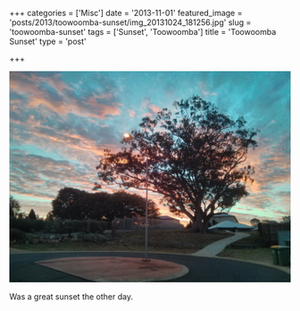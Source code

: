 +++
categories = ['Misc']
date = '2013-11-01'
featured_image = 'posts/2013/toowoomba-sunset/img_20131024_181256.jpg'
slug = 'toowoomba-sunset'
tags = ['Sunset', 'Toowoomba']
title = 'Toowoomba Sunset'
type = 'post'

+++

![Toowoomba Sunset](img_20131024_181256.jpg)

Was a great sunset the other day.